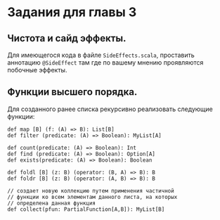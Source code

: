 Задания для главы 3
===================

## Чистота и сайд эффекты.
Для имеющегося кода в файле `SideEffects.scala`, проставить аннотацию
`@SideEffect` там где по вашему мнению проявляются побочные эффекты.

## Функции высшего порядка.
Для созданного ранее списка рекурсивно реализовать следующие функции:

    def map [B] (f: (A) => B): List[B]
    def filter (predicate: (A) => Boolean): MyList[A]

    def count(predicate: (A) => Boolean): Int
    def find (predicate: (A) => Boolean): Option[A]
    def exists(predicate: (A) => Boolean): Boolean

    def foldl [B] (z: B) (operator: (B, A) => B): B
    def foldr [B] (z: B) (operator: (A, B) => B): B

    // создает новую коллекцию путем применения частичной
    // функции ко всем элементам данного листа, на которых
    // определена данная функция
    def collect(pfun: PartialFunction[A,B]): MyList[B]

